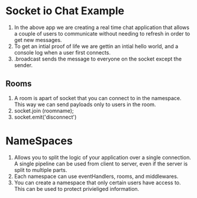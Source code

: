 # Socket io Chat Example  

1. In the above app we are creating a real time chat application that allows a couple of users to communicate without needing to refresh in order to get new messages.  
2. To get an intial proof of life we are gettin an intial hello world, and a console log when a user first connects.  
3. .broadcast sends the message to everyone on the socket except the sender.  

## Rooms  

1. A room is apart of socket that you can connect to in the namespace. This way we can send payloads only to users in the room.  
2. socket.join (roomname);
3. socket.emit('disconnect')

# NameSpaces  

1. Allows you to split the logic of your application over a single connection. A single pipeline can be used from client to server, even if the server is split to multiple parts.  
2. Each namespace can use eventHandlers, rooms, and middlewares.  
3. You can create a namespace that only certain users have access to. This can be used to protect privieliged information.  